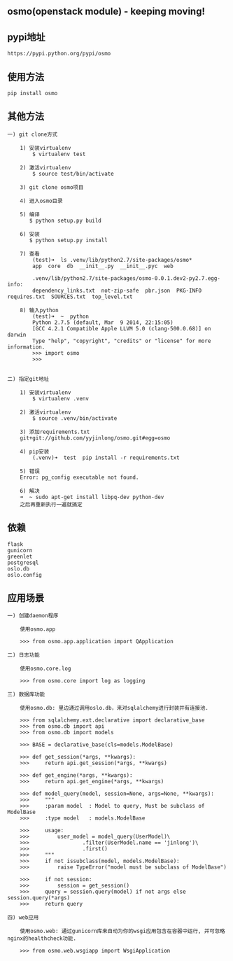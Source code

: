 osmo(openstack module) - keeping moving!
----------------------------------------

## pypi地址

    https://pypi.python.org/pypi/osmo

## 使用方法

    pip install osmo

## 其他方法

    一) git clone方式

        1) 安装virtualenv
            $ virtualenv test

        2) 激活virtualenv
            $ source test/bin/activate

        3) git clone osmo项目

        4) 进入osmo目录

        5) 编译
           $ python setup.py build

        6) 安装
           $ python setup.py install

        7) 查看
            (test)➜  ls .venv/lib/python2.7/site-packages/osmo*
            app  core  db  __init__.py  __init__.pyc  web

            .venv/lib/python2.7/site-packages/osmo-0.0.1.dev2-py2.7.egg-info:
            dependency_links.txt  not-zip-safe  pbr.json  PKG-INFO  requires.txt  SOURCES.txt  top_level.txt

        8) 输入python
            (test)➜  ~  python
            Python 2.7.5 (default, Mar  9 2014, 22:15:05)
            [GCC 4.2.1 Compatible Apple LLVM 5.0 (clang-500.0.68)] on darwin
            Type "help", "copyright", "credits" or "license" for more information.
            >>> import osmo
            >>>


    二) 指定git地址

        1) 安装virtualenv
            $ virtualenv .venv

        2) 激活virtualenv
            $ source .venv/bin/activate

        3) 添加requirements.txt
        git+git://github.com/yyjinlong/osmo.git#egg=osmo

        4) pip安装
            (.venv)➜  test  pip install -r requirements.txt

        5) 错误
        Error: pg_config executable not found.

        6) 解决
        ➜  ~ sudo apt-get install libpq-dev python-dev
        之后再重新执行一遍就搞定


## 依赖

    flask
    gunicorn
    greenlet
    postgresql
    oslo.db
    oslo.config


## 应用场景

    一) 创建daemon程序

        使用osmo.app

        >>> from osmo.app.application import QApplication

    二) 日志功能

        使用osmo.core.log

        >>> from osmo.core import log as logging

    三) 数据库功能

        使用osmo.db: 里边通过调用oslo.db，来对sqlalchemy进行封装并有连接池.

		>>> from sqlalchemy.ext.declarative import declarative_base
		>>> from osmo.db import api
		>>> from osmo.db import models

		>>> BASE = declarative_base(cls=models.ModelBase)

		>>> def get_session(*args, **kwargs):
		>>> 	return api.get_session(*args, **kwargs)

		>>> def get_engine(*args, **kwargs):
		>>> 	return api.get_engine(*args, **kwargs)

		>>> def model_query(model, session=None, args=None, **kwargs):
		>>> 	"""
		>>> 	:param model  : Model to query, Must be subclass of ModelBase
		>>> 	:type model   : models.ModelBase

		>>> 	usage:
		>>> 		user_model = model_query(UserModel)\
		>>> 				.filter(UserModel.name == 'jinlong')\
		>>> 				.first()
		>>> 	"""
		>>> 	if not issubclass(model, models.ModelBase):
		>>> 		raise TypeError("model must be subclass of ModelBase")

		>>> 	if not session:
		>>> 		session = get_session()
		>>> 	query = session.query(model) if not args else session.query(*args)
		>>> 	return query

    四) web应用

        使用osmo.web: 通过gunicorn库来自动为你的wsgi应用包含在容器中运行, 并可忽略nginx的healthcheck功能.

        >>> from osmo.web.wsgiapp import WsgiApplication
